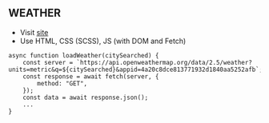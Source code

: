 ## WEATHER
- Visit [site](https://bodmat.github.io/weather/)
- Use HTML, CSS (SCSS), JS (with DOM and Fetch)
```
async function loadWeather(citySearched) {
    const server = `https://api.openweathermap.org/data/2.5/weather?units=metric&q=${citySearched}&appid=4a20c8dce813771932d1840aa5252afb`;
    const response = await fetch(server, {
        method: "GET",
    });
    const data = await response.json();
    ...
}
```
